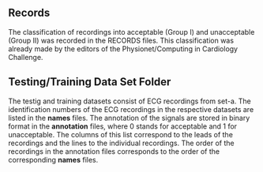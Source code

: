 ## Records

The classification of recordings into acceptable (Group I) and unacceptable (Group II) was recorded in the RECORDS files. This classification was already made by the editors of the Physionet/Computing in Cardiology Challenge. 

## Testing/Training Data Set Folder

The testig and training datasets consist of ECG recordings from set-a. The identification numbers of the ECG recordings in the respective datasets are listed in the **names** files. 
The annotation of the signals are stored in binary format in the **annotation** files, where 0 stands for acceptable and 1 for unacceptable. The columns of this list correspond to the leads of the recordings and the lines to the individual recordings. The order of the recordings in the annotation files corresponds to the order of the corresponding **names** files.
